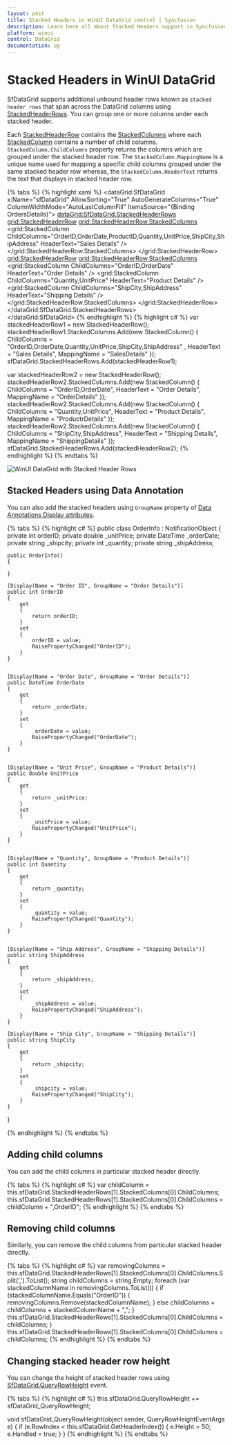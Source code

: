 ```yaml
---
layout: post
title: Stacked Headers in WinUI DataGrid control | Syncfusion
description: Learn here all about Stacked Headers support in Syncfusion WinUI DataGrid(SfDataGrid) control with custom support and more.
platform: winui
control: DataGrid
documentation: ug
---
```


# Stacked Headers in WinUI DataGrid

SfDataGrid supports additional unbound header rows known as `stacked header rows` that span across the DataGrid columns using [StackedHeaderRows](https://help.syncfusion.com/cr/winui/Syncfusion.UI.Xaml.Grids.SfGridBase.html#Syncfusion_UI_Xaml_Grids_SfGridBase_StackedHeaderRows). You can group one or more columns under each stacked header.

Each [StackedHeaderRow](https://help.syncfusion.com/cr/winui/Syncfusion.UI.Xaml.Grids.StackedHeaderRow.html) contains the [StackedColumns](https://help.syncfusion.com/cr/winui/Syncfusion.UI.Xaml.Grids.StackedColumns.html) where each [StackedColumn](https://help.syncfusion.com/cr/winui/Syncfusion.UI.Xaml.Grids.StackedColumn.html) contains a number of child columns. `StackedColumn.ChildColumns` property returns the columns which are grouped under the stacked header row. The `StackedColumn.MappingName` is a unique name used for mapping a specific child columns grouped under the same stacked header row whereas, the `StackedColumn.HeaderText` returns the text that displays in stacked header row.

{% tabs %}
{% highlight xaml %}
<dataGrid:SfDataGrid x:Name="sfDataGrid"
                        AllowSorting="True"
                        AutoGenerateColumns="True"
                        ColumnWidthMode="AutoLastColumnFill"
                        ItemsSource="{Binding OrdersDetails}">
            <dataGrid:SfDataGrid.StackedHeaderRows>
                <grid:StackedHeaderRow>
                    <grid:StackedHeaderRow.StackedColumns>
                        <grid:StackedColumn ChildColumns="OrderID,OrderDate,ProductID,Quantity,UnitPrice,ShipCity,ShipAddress" HeaderText="Sales Details" />                       
                    </grid:StackedHeaderRow.StackedColumns>
                </grid:StackedHeaderRow>
                <grid:StackedHeaderRow>
                    <grid:StackedHeaderRow.StackedColumns>
                        <grid:StackedColumn ChildColumns="OrderID,OrderDate" HeaderText="Order Details" />
                        <grid:StackedColumn ChildColumns="Quantity,UnitPrice" HeaderText="Product Details" />
                        <grid:StackedColumn ChildColumns="ShipCity,ShipAddress" HeaderText="Shipping Details" />
                    </grid:StackedHeaderRow.StackedColumns>
                </grid:StackedHeaderRow>
            </dataGrid:SfDataGrid.StackedHeaderRows>    
</dataGrid:SfDataGrid>
{% endhighlight %}
{% highlight c# %}
var stackedHeaderRow1 = new StackedHeaderRow();
stackedHeaderRow1.StackedColumns.Add(new StackedColumn() { ChildColumns = "OrderID,OrderDate,Quantity,UnitPrice,ShipCity,ShipAddress" , HeaderText = "Sales Details", MappingName = "SalesDetails" });
sfDataGrid.StackedHeaderRows.Add(stackedHeaderRow1);

var stackedHeaderRow2 = new StackedHeaderRow();
stackedHeaderRow2.StackedColumns.Add(new StackedColumn() { ChildColumns = "OrderID,OrderDate", HeaderText = "Order Details", MappingName = "OrderDetails" });
stackedHeaderRow2.StackedColumns.Add(new StackedColumn() { ChildColumns = "Quantity,UnitPrice", HeaderText = "Product Details", MappingName = "ProductrDetails" });
stackedHeaderRow2.StackedColumns.Add(new StackedColumn() { ChildColumns = "ShipCity,ShipAddress", HeaderText = "Shipping Details", MappingName = "ShippingDetails" });
sfDataGrid.StackedHeaderRows.Add(stackedHeaderRow2);
{% endhighlight %}
{% endtabs %}

![WinUI DataGrid with Stacked Header Rows](Stacked-Headers-images/winui-datagrid-stacked-header-rows.png)

## Stacked Headers using Data Annotation

You can also add the stacked headers using `GroupName` property of [Data Annotations Display attributes](https://msdn.microsoft.com/en-us/library/system.componentmodel.dataannotations.displayattribute.aspx). 

{% tabs %}
{% highlight c# %}
public class OrderInfo : NotificationObject
{
    private int orderID;
    private double _unitPrice;
    private DateTime _orderDate;
    private string _shipcity;
    private int _quantity;
    private string _shipAddress;

    public OrderInfo()
    {

    }

    [Display(Name = "Order ID", GroupName = "Order Details")]
    public int OrderID
    {
        get
        {
            return orderID;
        }
        set
        {
            orderID = value;
            RaisePropertyChanged("OrderID");
        }
    }


    [Display(Name = "Order Date", GroupName = "Order Details")]
    public DateTime OrderDate
    {
        get
        {
            return _orderDate;
        }
        set
        {
            _orderDate = value;
            RaisePropertyChanged("OrderDate");
        }
    }


    [Display(Name = "Unit Price", GroupName = "Product Details")]
    public double UnitPrice
    {
        get
        {
            return _unitPrice;
        }
        set
        {
            _unitPrice = value;
            RaisePropertyChanged("UnitPrice");
        }
    }


    [Display(Name = "Quantity", GroupName = "Product Details")]
    public int Quantity
    {
        get
        {
            return _quantity;
        }
        set
        {
            _quantity = value;
            RaisePropertyChanged("Quantity");
        }
    }


    [Display(Name = "Ship Address", GroupName = "Shipping Details")]
    public string ShipAddress
    {
        get
        {
            return _shipAddress;
        }
        set
        {
            _shipAddress = value;
            RaisePropertyChanged("ShipAddress");
        }
    }
    
    [Display(Name = "Ship City", GroupName = "Shipping Details")]
    public string ShipCity
    {
        get
        {
            return _shipcity;
        }
        set
        {
            _shipcity = value;
            RaisePropertyChanged("ShipCity");
        }
    }
}

{% endhighlight %}
{% endtabs %}

## Adding child columns

You can add the child columns in particular stacked header directly.

{% tabs %}
{% highlight c# %}
var childColumn = this.sfDataGrid.StackedHeaderRows[1].StackedColumns[0].ChildColumns;
this.sfDataGrid.StackedHeaderRows[1].StackedColumns[0].ChildColumns = childColumn + ",OrderID";
{% endhighlight %}
{% endtabs %}

## Removing child columns

Similarly, you can remove the child columns from particular stacked header directly.

{% tabs %}
{% highlight c# %}
var removingColumns = this.sfDataGrid.StackedHeaderRows[1].StackedColumns[0].ChildColumns.Split(',').ToList<string>();
string childColumns = string.Empty;
foreach (var stackedColumnName in removingColumns.ToList())
{
    if (stackedColumnName.Equals("OrderID"))
    {
        removingColumns.Remove(stackedColumnName);
    }
    else
        childColumns = childColumns + stackedColumnName + ",";
    }
    this.sfDataGrid.StackedHeaderRows[1].StackedColumns[0].ChildColumns = childColumns;
}
this.sfDataGrid.StackedHeaderRows[1].StackedColumns[0].ChildColumns = childColumns;
{% endhighlight %}
{% endtabs %}

## Changing stacked header row height

You can change the height of stacked header rows using [SfDataGrid.QueryRowHeight](https://help.syncfusion.com/cr/winui/Syncfusion.UI.Xaml.DataGrid.SfDataGrid.html#Syncfusion_UI_Xaml_DataGrid_SfDataGrid_QueryRowHeight) event.

{% tabs %}
{% highlight c# %}
this.sfDataGrid.QueryRowHeight += sfDataGrid_QueryRowHeight;

void sfDataGrid_QueryRowHeight(object sender, QueryRowHeightEventArgs e)
{
    if (e.RowIndex < this.sfDataGrid.GetHeaderIndex())
    {
        e.Height = 50;
        e.Handled = true;
    }
}
{% endhighlight %}
{% endtabs %}
